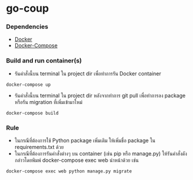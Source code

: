 # go-coup

### Dependencies

* [Docker](https://docs.docker.com/engine/installation/)
* [Docker-Compose](https://docs.docker.com/compose/install/)

### Build and run container(s)

* รันคำสั่งนี้บน terminal ใน project dir เพื่อทำการรัน Docker container
```shell
docker-compose up
```

* รันคำสั่งนี้บน terminal ใน project dir หลังจากทำการ git pull เพื่อทำการลง package หรือรัน migration ที่เพิ่มเข้ามาใหม่
```shell
docker-compose build
```

### Rule
* ในกรณีที่ต้องการใช้ Python package เพิ่มเติม ให้เพิ่มชื่อ package ใน requirements.txt ด้วย
* ในกรณีที่ต้องการรันคำสั่งต่างๆ บน container (เช่น pip หรือ manage.py) ให้รันคำสั่งดังกล่าวโดยพิมพ์ docker-compose exec web นำหน้าด้วย เช่น

```shell
docker-compose exec web python manage.py migrate
```
